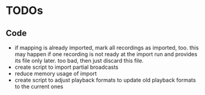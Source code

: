 # TODOs

## Code

* if mapping is already imported, mark all recordings as imported, too. this may happen if one recording is not ready at the import run and provides its file only later. too bad, then just discard this file.
* create script to import partial broadcasts
* reduce memory usage of import
* create script to adjust playback formats to update old playback formats to the current ones

